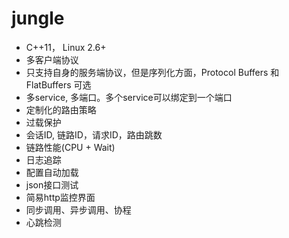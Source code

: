 # jungle

* C++11， Linux 2.6+
* 多客户端协议
* 只支持自身的服务端协议，但是序列化方面，Protocol Buffers 和 FlatBuffers 可选
* 多service, 多端口。多个service可以绑定到一个端口
* 定制化的路由策略
* 过载保护
* 会话ID, 链路ID，请求ID，路由跳数
* 链路性能(CPU + Wait)
* 日志追踪
* 配置自动加载
* json接口测试
* 简易http监控界面
* 同步调用、异步调用、协程
* 心跳检测


